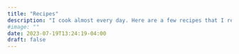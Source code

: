 ```yaml
---
title: "Recipes"
description: "I cook almost every day. Here are a few recipes that I really enjoy and or wish to share. If you try one out, please let me know!"
#image: ""
date: 2023-07-19T13:24:19-04:00
draft: false
---
```


